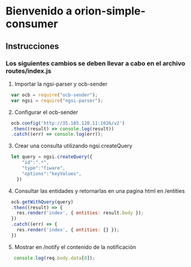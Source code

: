 # Bienvenido a orion-simple-consumer

## Instrucciones 

### Los siguientes cambios se deben llevar a cabo en el archivo routes/index.js

1. Importar la ngsi-parser y ocb-sender
```js
  var ocb = require("ocb-sender");
  var ngsi = require("ngsi-parser");
```
2. Configurar el ocb-sender
```js
  ocb.config('http://35.185.120.11:1026/v2')
  .then((result) => console.log(result))
  .catch((err) => console.log(err));
```
3. Crear una consulta utilizando ngsi.createQuery
```js
  let query = ngsi.createQuery({
      "id":".*",
      "type":"fiware",
      "options":"keyValues",
    })
```
4. Consultar las entidades y retornarlas en una pagina html en /entities
```js
  ocb.getWithQuery(query)
  .then((result) => {
    res.render('index', { entities: result.body });
  })
  .catch((err) => {
    res.render('index', { entities: {} });
  })
```
5. Mostrar en /notify el contenido de la notificación
```js
   console.log(req.body.data[0]);
```
